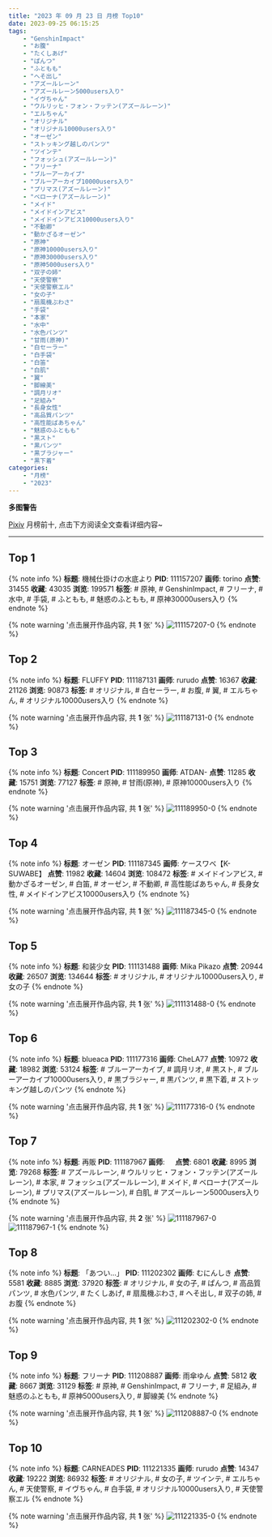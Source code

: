 ```yaml
---
title: "2023 年 09 月 23 日 月榜 Top10"
date: 2023-09-25 06:15:25
tags:
    - "GenshinImpact"
    - "お腹"
    - "たくしあげ"
    - "ぱんつ"
    - "ふともも"
    - "へそ出し"
    - "アズールレーン"
    - "アズールレーン5000users入り"
    - "イヴちゃん"
    - "ウルリッヒ・フォン・フッテン(アズールレーン)"
    - "エルちゃん"
    - "オリジナル"
    - "オリジナル10000users入り"
    - "オーゼン"
    - "ストッキング越しのパンツ"
    - "ツインテ"
    - "フォッシュ(アズールレーン)"
    - "フリーナ"
    - "ブルーアーカイブ"
    - "ブルーアーカイブ10000users入り"
    - "プリマス(アズールレーン)"
    - "ベローナ(アズールレーン)"
    - "メイド"
    - "メイドインアビス"
    - "メイドインアビス10000users入り"
    - "不動卿"
    - "動かざるオーゼン"
    - "原神"
    - "原神10000users入り"
    - "原神30000users入り"
    - "原神5000users入り"
    - "双子の姉"
    - "天使警察"
    - "天使警察エル"
    - "女の子"
    - "扇風機ぶわさ"
    - "手袋"
    - "本家"
    - "水中"
    - "水色パンツ"
    - "甘雨(原神)"
    - "白セーラー"
    - "白手袋"
    - "白笛"
    - "白肌"
    - "翼"
    - "脚線美"
    - "調月リオ"
    - "足組み"
    - "長身女性"
    - "高品質パンツ"
    - "高性能ばあちゃん"
    - "魅惑のふともも"
    - "黒スト"
    - "黒パンツ"
    - "黒ブラジャー"
    - "黒下着"
categories:
    - "月榜"
    - "2023"
---
```


<i class="fa fa-triangle-exclamation"></i>**多图警告**<i class="fa fa-triangle-exclamation"></i>

[Pixiv](https://www.pixiv.net/) 月榜前十, 点击下方阅读全文查看详细内容~

<!-- more -->

---

## Top 1

{% note info %}
**标题**: 機械仕掛けの水底より
**PID**: 111157207 **画师**: torino
**点赞**: 31455 **收藏**: 43035 **浏览**: 199571
**标签**: # 原神, # GenshinImpact, # フリーナ, # 水中, # 手袋, # ふともも, # 魅惑のふともも, # 原神30000users入り
{% endnote %}

{% note warning '点击展开作品内容, 共 **1** 张' %}
![111157207-0](https://i.pixiv.re/img-original/img/2023/08/26/00/00/43/111157207_p0.jpg)
{% endnote %}

## Top 2

{% note info %}
**标题**: FLUFFY
**PID**: 111187131 **画师**: rurudo
**点赞**: 16367 **收藏**: 21126 **浏览**: 90873
**标签**: # オリジナル, # 白セーラー, # お腹, # 翼, # エルちゃん, # オリジナル10000users入り
{% endnote %}

{% note warning '点击展开作品内容, 共 **1** 张' %}
![111187131-0](https://i.pixiv.re/img-original/img/2023/08/27/00/00/15/111187131_p0.jpg)
{% endnote %}

## Top 3

{% note info %}
**标题**: Concert
**PID**: 111189950 **画师**: ATDAN-
**点赞**: 11285 **收藏**: 15751 **浏览**: 77127
**标签**: # 原神, # 甘雨(原神), # 原神10000users入り
{% endnote %}

{% note warning '点击展开作品内容, 共 **1** 张' %}
![111189950-0](https://i.pixiv.re/img-original/img/2023/08/27/08/53/09/111189950_p0.jpg)
{% endnote %}

## Top 4

{% note info %}
**标题**: オーゼン
**PID**: 111187345 **画师**: ケースワベ【K-SUWABE】
**点赞**: 11982 **收藏**: 14604 **浏览**: 108472
**标签**: # メイドインアビス, # 動かざるオーゼン, # 白笛, # オーゼン, # 不動卿, # 高性能ばあちゃん, # 長身女性, # メイドインアビス10000users入り
{% endnote %}

{% note warning '点击展开作品内容, 共 **1** 张' %}
![111187345-0](https://i.pixiv.re/img-original/img/2023/08/27/00/01/56/111187345_p0.jpg)
{% endnote %}

## Top 5

{% note info %}
**标题**: 和装少女
**PID**: 111131488 **画师**: Mika Pikazo
**点赞**: 20944 **收藏**: 26507 **浏览**: 134644
**标签**: # オリジナル, # オリジナル10000users入り, # 女の子
{% endnote %}

{% note warning '点击展开作品内容, 共 **1** 张' %}
![111131488-0](https://i.pixiv.re/img-original/img/2023/08/25/00/42/03/111131488_p0.jpg)
{% endnote %}

## Top 6

{% note info %}
**标题**: blueaca
**PID**: 111177316 **画师**: CheLA77
**点赞**: 10972 **收藏**: 18982 **浏览**: 53124
**标签**: # ブルーアーカイブ, # 調月リオ, # 黒スト, # ブルーアーカイブ10000users入り, # 黒ブラジャー, # 黒パンツ, # 黒下着, # ストッキング越しのパンツ
{% endnote %}

{% note warning '点击展开作品内容, 共 **1** 张' %}
![111177316-0](https://i.pixiv.re/img-original/img/2023/08/26/18/45/31/111177316_p0.jpg)
{% endnote %}

## Top 7

{% note info %}
**标题**: 再販
**PID**: 111187967 **画师**: ㅤ
**点赞**: 6801 **收藏**: 8995 **浏览**: 79268
**标签**: # アズールレーン, # ウルリッヒ・フォン・フッテン(アズールレーン), # 本家, # フォッシュ(アズールレーン), # メイド, # ベローナ(アズールレーン), # プリマス(アズールレーン), # 白肌, # アズールレーン5000users入り
{% endnote %}

{% note warning '点击展开作品内容, 共 **2** 张' %}
![111187967-0](https://i.pixiv.re/img-original/img/2023/08/27/00/13/03/111187967_p0.jpg)
![111187967-1](https://i.pixiv.re/img-original/img/2023/08/27/00/13/03/111187967_p1.jpg)
{% endnote %}

## Top 8

{% note info %}
**标题**: 「あつい...」
**PID**: 111202302 **画师**: むにんしき
**点赞**: 5581 **收藏**: 8885 **浏览**: 37920
**标签**: # オリジナル, # 女の子, # ぱんつ, # 高品質パンツ, # 水色パンツ, # たくしあげ, # 扇風機ぶわさ, # へそ出し, # 双子の姉, # お腹
{% endnote %}

{% note warning '点击展开作品内容, 共 **1** 张' %}
![111202302-0](https://i.pixiv.re/img-original/img/2023/08/27/14/04/00/111202302_p0.jpg)
{% endnote %}

## Top 9

{% note info %}
**标题**: フリーナ
**PID**: 111208887 **画师**: 雨傘ゆん
**点赞**: 5812 **收藏**: 8667 **浏览**: 31129
**标签**: # 原神, # GenshinImpact, # フリーナ, # 足組み, # 魅惑のふともも, # 原神5000users入り, # 脚線美
{% endnote %}

{% note warning '点击展开作品内容, 共 **1** 张' %}
![111208887-0](https://i.pixiv.re/img-original/img/2023/08/27/18/30/04/111208887_p0.jpg)
{% endnote %}

## Top 10

{% note info %}
**标题**: CARNEADES
**PID**: 111221335 **画师**: rurudo
**点赞**: 14347 **收藏**: 19222 **浏览**: 86932
**标签**: # オリジナル, # 女の子, # ツインテ, # エルちゃん, # 天使警察, # イヴちゃん, # 白手袋, # オリジナル10000users入り, # 天使警察エル
{% endnote %}

{% note warning '点击展开作品内容, 共 **1** 张' %}
![111221335-0](https://i.pixiv.re/img-original/img/2023/08/28/00/00/09/111221335_p0.jpg)
{% endnote %}
